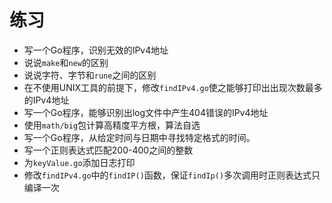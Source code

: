 # **练习**

- 写一个Go程序，识别无效的IPv4地址
- 说说`make`和`new`的区别
- 说说字符、字节和`rune`之间的区别
- 在不使用UNIX工具的前提下，修改`findIPv4.go`使之能够打印出出现次数最多的IPv4地址
- 写一个Go程序，能够识别出log文件中产生404错误的IPv4地址
- 使用`math/big`包计算高精度平方根，算法自选
- 写一个Go程序，从给定时间与日期中寻找特定格式的时间。
- 写一个正则表达式匹配200-400之间的整数
- 为`keyValue.go`添加日志打印
- 修改`findIPv4.go`中的`findIP()`函数，保证`findIp()`多次调用时正则表达式只编译一次